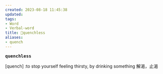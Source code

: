```yaml
---
created: 2023-08-18 11:45:38
updated: 
tags: 
- Word
- Verbal-word
title: 🚩quenchless
aliases:
- quench
---
```


<pre><strong>quenchless</strong></pre>
[quench] :to stop yourself feeling thirsty, by drinking something 解渴，止渴